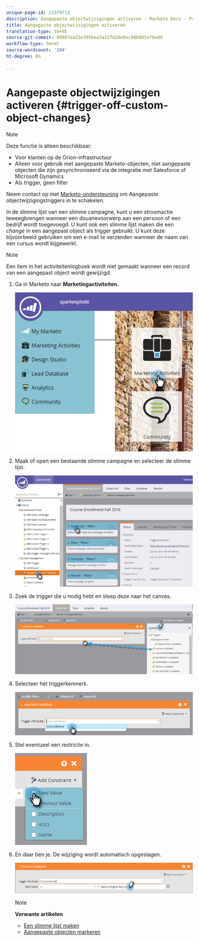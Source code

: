 ```yaml
---
unique-page-id: 11378713
description: Aangepaste objectwijzigingen activeren - Marketo Docs - Productdocumentatie
title: Aangepaste objectwijzigingen activeren
translation-type: tm+mt
source-git-commit: 00887ea53e395bea3a11fd28e0ac98b085ef6ed8
workflow-type: tm+mt
source-wordcount: '194'
ht-degree: 0%

---
```



# Aangepaste objectwijzigingen activeren {#trigger-off-custom-object-changes}

>[!NOTE]
>
>Deze functie is alleen beschikbaar:
>
>* Voor klanten op de Orion-infrastructuur
>* Alleen voor gebruik met aangepaste Marketo-objecten, niet aangepaste objecten die zijn gesynchroniseerd via de integratie met Salesforce of Microsoft Dynamics
>* Als trigger, geen filter

>
>
Neem contact op met [Marketo-ondersteuning](http://support.marketo.com) om Aangepaste objectwijzigingstriggers in te schakelen.

In de slimme lijst van een slimme campagne, kunt u een stroomactie teweegbrengen wanneer een douanevoorwerp aan een persoon of een bedrijf wordt toegevoegd. U kunt ook een slimme lijst maken die een *change* in een aangepast object als trigger gebruikt. U kunt deze bijvoorbeeld gebruiken om een e-mail te verzenden wanneer de naam van een cursus wordt bijgewerkt.

>[!NOTE]
>
>Een item in het activiteitenlogboek wordt niet gemaakt wanneer een record van een aangepast object wordt gewijzigd.

1. Ga in Marketo naar **Marketingactiviteiten.**

   ![](assets/image2016-7-25-15-3a49-3a52.png)

1. Maak of open een bestaande slimme campagne en selecteer de slimme lijst.

   ![](assets/image2016-7-25-16-3a9-3a19.png)

1. Zoek de trigger die u nodig hebt en sleep deze naar het canvas.

   ![](assets/image2016-7-25-16-3a16-3a43.png)

1. Selecteer het triggerkenmerk.

   ![](assets/image2016-7-25-16-3a21-3a42.png)

1. Stel eventueel een restrictie in.

   ![](assets/image2016-9-6-14-3a25-3a22.png)

1. En daar ben je. De wijziging wordt automatisch opgeslagen.

   ![](assets/image2016-9-6-14-3a25-3a54.png)

   >[!NOTE]
   >
   >**Verwante artikelen**
   >
   >    
   >    
   >    * [Een slimme lijst maken](../../../product-docs/core-marketo-concepts/smart-lists-and-static-lists/creating-a-smart-list/create-a-smart-list.md)
   >    * [Aangepaste objecten markeren](understanding-marketo-custom-objects.md)


